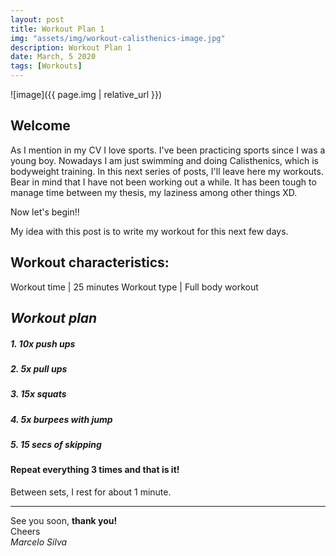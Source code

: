 ```yaml
---
layout: post
title: Workout Plan 1
img: "assets/img/workout-calisthenics-image.jpg"
description: Workout Plan 1
date: March, 5 2020
tags: [Workouts]
---
```


![image]({{ page.img | relative_url }})

## Welcome

As I mention in my CV I love sports. I've been practicing sports since I was a young boy. Nowadays I am just swimming and doing Calisthenics, which is bodyweight training. In this next series of posts, I'll leave here my workouts. Bear in mind that I have not been working out a while. It has been tough to manage time between my thesis, my laziness among other things XD. 

Now let's begin!!

My idea with this post is to write my workout for this next few days. 

## Workout characteristics:

Workout time | 25 minutes
Workout type | Full body workout

## *Workout plan*

##### 1.  10x push ups
##### 2.  5x pull ups
##### 3.  15x squats
##### 4.  5x burpees with jump
##### 5.  15 secs of skipping

#### Repeat everything 3 times and that is it! 

Between sets, I rest for about 1 minute.

----
See you soon, **thank you!**  
Cheers  
*Marcelo Silva*
